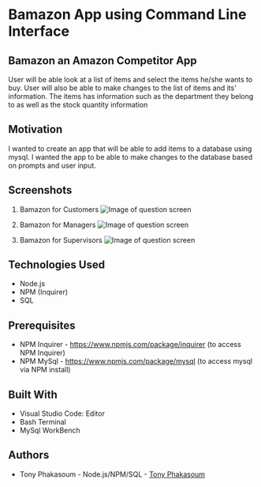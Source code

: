 # Bamazon App using Command Line Interface
## Bamazon an Amazon Competitor App
User will be able look at a list of items and select the items he/she wants to buy. User will also be able to make changes to the list of items and its' information. The items has information such as the department they belong to as well as the stock quantity information
## Motivation
I wanted to create an app that will be able to add items to a database using mysql. I wanted the app to be able to make changes to the database based on prompts and user input.
## Screenshots
1. Bamazon for Customers
![Image of question screen](https://github.com/tonyphak/bamazon-cli/blob/master/images/01.Custs.gif)

2. Bamazon for Managers
![Image of question screen](https://github.com/tonyphak/bamazon-cli/blob/master/images/03.mgrview.gif)

3. Bamazon for Supervisors
![Image of question screen](https://github.com/tonyphak/bamazon-cli/blob/master/images/02.Suprv.gif)

## Technologies Used
* Node.js
* NPM (Inquirer)
* SQL
## Prerequisites
* NPM Inquirer - https://www.npmjs.com/package/inquirer (to access NPM Inquirer)
* NPM MySql - https://www.npmjs.com/package/mysql (to access mysql via NPM install)
## Built With
* Visual Studio Code: Editor
* Bash Terminal
* MySql WorkBench
## Authors
* Tony Phakasoum - Node.js/NPM/SQL   - [Tony Phakasoum](https://github.com/tonyphak)


